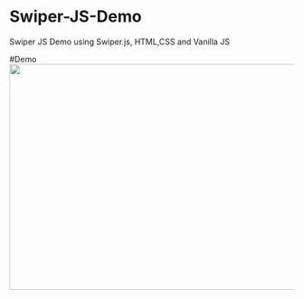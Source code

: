 # Swiper-JS-Demo
Swiper JS Demo using Swiper.js, HTML,CSS and Vanilla JS

#Demo
<img src="https://github.com/anuragk15/Swiper-JS-Demo/blob/main/swiper.js%20demo.gif" width="800" height="400"/>
